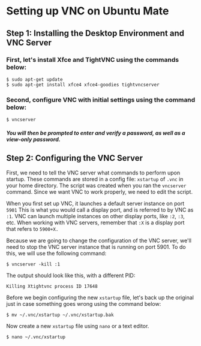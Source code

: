 # Setting up VNC on Ubuntu Mate
## Step 1: Installing the Desktop Environment and VNC Server
### First, let's install Xfce and TightVNC using the commands below:
```
$ sudo apt-get update
$ sudo apt-get install xfce4 xfce4-goodies tightvncserver
```
### Second, configure VNC with initial settings using the command below:
```
$ vncserver
```
##### You will then be prompted to enter and verify a password, as well as a view-only password.

## Step 2: Configuring the VNC Server
First, we need to tell the VNC server what commands to perform upon startup. These commands are stored in a config file: `xstartup` of `.vnc` in your home directory. The script was created when you ran the `vncserver` command. Since we want VNC to work properly, we need to edit the script.

When you first set up VNC, it launches a default server instance on port `5901` This is what you would call a display port, and is referred to by VNC as `:1`. VNC can launch multiple instances on other display ports, like `:2`, `:3`, etc. When working with VNC servers, remember that `:X` is a display port that refers to `5900+X.`

Because we are going to change the configuration of the VNC server, we'll need to stop the VNC server instance that is running on port 5901. To do this, we will use the following command:
```
$ vncserver -kill :1
```
The output should look like this, with a different PID:
```
Killing Xtightvnc process ID 17648
```
Before we begin configuring the new `xstartup` file, let's back up the original just in case something goes wrong using the command below:
```
$ mv ~/.vnc/xstartup ~/.vnc/xstartup.bak
```
Now create a new `xstartup` file using `nano` or a text editor.
```
$ nano ~/.vnc/xstartup
```


